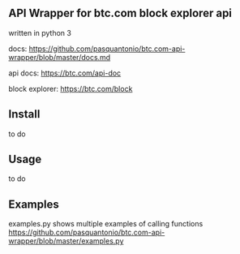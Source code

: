 ## API Wrapper for btc.com block explorer api
written in python 3

docs: https://github.com/pasquantonio/btc.com-api-wrapper/blob/master/docs.md

api docs: https://btc.com/api-doc

block explorer: https://btc.com/block

## Install

to do

## Usage

to do

## Examples
examples.py shows multiple examples of calling functions
https://github.com/pasquantonio/btc.com-api-wrapper/blob/master/examples.py
